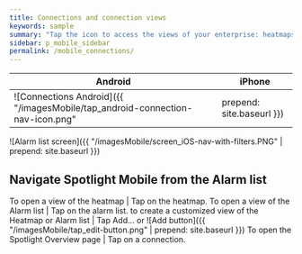 ```yaml
---
title: Connections and connection views
keywords: sample
summary: "Tap the icon to access the views of your enterprise: heatmaps, alarm lists and connection views. Create new Heatmap or Alarm list views."
sidebar: p_mobile_sidebar
permalink: /mobile_connections/
---
```



Android | iPhone
--------|-------
![Connections Android]({{ "/imagesMobile/tap_android-connection-nav-icon.png" | prepend: site.baseurl }}) | ![Connections iPhone]({{ "/imagesMobile/tap_iOS-connection-nav-icon.png" | prepend: site.baseurl }}) |


![Alarm list screen]({{ "/imagesMobile/screen_iOS-nav-with-filters.PNG" | prepend: site.baseurl }})


## Navigate Spotlight Mobile from the Alarm list

To open a view of the heatmap | Tap on the heatmap.
To open a view of the Alarm list | Tap on the alarm list.
to create a customized view of the Heatmap or Alarm list | Tap Add... or ![Add button]({{ "/imagesMobile/tap_edit-button.png" | prepend: site.baseurl }})
To open the Spotlight Overview page | Tap on a connection.
